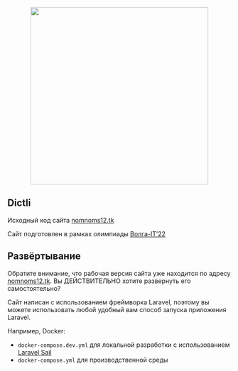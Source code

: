 <p align="center"><a href="https://laravel.com" target="_blank"><img src="https://raw.githubusercontent.com/laravel/art/master/logo-lockup/5%20SVG/2%20CMYK/1%20Full%20Color/laravel-logolockup-cmyk-red.svg" width="400"></a></p>

## Dictli

Исходный код сайта [nomnoms12.tk](https://nomnoms12.tk)

Сайт подготовлен в рамках олимпиады [Волга-IT’22](https://volga-it.org/)

## Развёртывание

Обратите внимание, что рабочая версия сайта уже находится по адресу [nomnoms12.tk](https://nomnoms12.tk). Вы
ДЕЙСТВИТЕЛЬНО хотите развернуть его самостоятельно?

Сайт написан с использованием фреймворка Laravel, поэтому вы можете использовать любой удобный вам способ запуска
приложения Laravel.

Например, Docker:

- `docker-compose.dev.yml` для локальной разработки с использованием [Laravel Sail](https://laravel.com/docs/9.x/sail)
- `docker-compose.yml` для производственной среды

